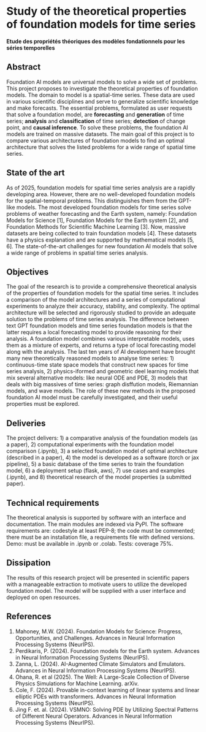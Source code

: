
#  Study of the theoretical properties of foundation models for time series 
**Etude des propriétés théoriques des modèles fondationnels pour les séries temporelles**

## Abstract 
Foundation AI models are universal models to solve a wide set of problems. This project proposes to investigate the theoretical properties of foundation models. The domain to model is a spatial-time series. These data are used in various scientific disciplines and serve to generalize scientific knowledge and make forecasts. The essential problems, formulated as user requests that solve a foundation model, are __forecasting__ and __generation__ of time series; __analysis__ and __classification__ of time series; __detection__ of change point, and __causal inference__. To solve these problems, the foundation AI models are trained on massive datasets. The main goal of this project is to compare various architectures of foundation models to find an optimal architecture that solves the listed problems for a wide range of spatial time series. 
## State of the art
As of 2025, foundation models for spatial time series analysis are a rapidly developing area. However, there are no well-developed foundation models for the spatial-temporal problems. This distinguishes them from the GPT-like models. The most developed foundation models for time series solve problems of weather forecasting and the Earth system, namely: Foundation Models for Science [1], Foundation Models for the Earth system [2], and  Foundation Methods for Scientific Machine Learning [3]. Now, massive datasets are being collected to train foundation models [4]. These datasets have a physics explanation and are supported by mathematical models [5, 6]. The state-of-the-art challenges for new foundation AI models that solve a wide range of problems in spatial time series analysis.  

## Objectives
The goal of the research is to provide a comprehensive theoretical analysis of the properties of foundation models for the spatial time series. It includes a comparison of the model architectures and a series of computational experiments to analyze their accuracy, stability, and complexity. The optimal architecture will be selected and rigorously studied to provide an adequate solution to the problems of time series analysis. 
The difference between text GPT foundation models and time series foundation models is that the latter requires a local forecasting model to provide reasoning for their analysis. A foundation model combines various interpretable models, uses them as a mixture of experts, and returns a type of local forecasting model along with the analysis. The last ten years of AI development have brought many new theoretically reasoned models to analyse time series: 1) continuous-time state space models that construct new spaces for time series analysis, 2) physics-iformed and geometric deel learning models that mix several alternative models: like neural ODE and PDE, 3) models that deals with big massives of time series: graph disffution models, Riemannian models, and wave models. The role of these new methods in the proposed foundation AI model must be carefully investigated, and their useful properties must be explored. 

## Deliveries
The project delivers: 1) a comparative analysis of the foundation models (as a paper), 2) computational experiments with the foundation model comparison (.ipynb), 3) a selected foundation model of optimal architecture (described in a paper), 4) the model is developed as a software (torch or jax pipeline), 5) a basic database of the time series to train the foundation model, 6) a deployment setup (flask, aws), 7) use cases and examples (.ipynb), and 8) theoretical research of the model properties (a submitted paper).

## Technical requirements 
The theoretical analysis is supported by software with an interface and documentation. The main modules are indexed via PyPI. The software requirements are: codestyle at least PEP-8; the code must be commented; there must be an installation file, a requirements file with defined versions. Demo: must be available in .ipynb or .colab.  Tests: coverage 75%.
## Dissipation 
The results of this research project will be presented in scientific papers with a manageable extraction to motivate users to utilize the developed foundation model. The model will be supplied with a user interface and deployed on open resources. 

## References
1. Mahoney, M.W. (2024). Foundation Models for Science: Progress, Opportunities, and Challenges. Advances in Neural Information Processing Systems (NeurIPS).
2. Perdikaris, P. (2024). Foundation models for the Earth system. Advances in Neural Information Processing Systems (NeurIPS).
3. Zanna, L. (2024). AI-Augmented Climate Simulators and Emulators. Advances in Neural Information Processing Systems (NeurIPS).
4. Ohana, R. et al (2025). The Well: A Large-Scale Collection of Diverse Physics Simulations for Machine Learning. arXiv.
5. Cole, F. (2024). Provable in-context learning of linear systems and linear elliptic PDEs with transformers. Advances in Neural Information Processing Systems (NeurIPS).
6. Jing F. et. al. (2024). VSMNO: Solving PDE by Utilizing Spectral Patterns of Different Neural Operators. Advances in Neural Information Processing Systems (NeurIPS).
